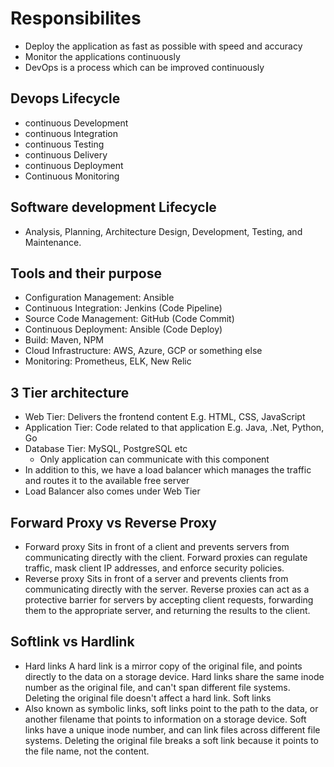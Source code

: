 # Responsibilites

- Deploy the application as fast as possible with speed and accuracy
- Monitor the applications continuously
- DevOps is a process which can be improved continuously

## Devops Lifecycle
- continuous Development
- continuous Integration
- continuous Testing
- continuous Delivery
- continuous Deployment
- Continuous Monitoring

## Software development Lifecycle
- Analysis, Planning, Architecture Design, Development, Testing, and Maintenance.

## Tools and their purpose

- Configuration Management: Ansible
- Continuous Integration: Jenkins (Code Pipeline)
- Source Code Management: GitHub (Code Commit)
- Continuous Deployment: Ansible (Code Deploy)
- Build: Maven, NPM
- Cloud Infrastructure: AWS, Azure, GCP or something else
- Monitoring: Prometheus, ELK, New Relic

## 3 Tier architecture

- Web Tier: Delivers the frontend content E.g. HTML, CSS, JavaScript
- Application Tier: Code related to that application E.g. Java, .Net, Python, Go
- Database Tier: MySQL, PostgreSQL etc
  - Only application can communicate with this component
- In addition to this, we have a load balancer which manages the traffic and routes it to the available free server
- Load Balancer also comes under Web Tier

## Forward Proxy vs Reverse Proxy

- Forward proxy
Sits in front of a client and prevents servers from communicating directly with the client. Forward proxies can regulate traffic, mask client IP addresses, and enforce security policies.
- Reverse proxy
Sits in front of a server and prevents clients from communicating directly with the server. Reverse proxies can act as a protective barrier for servers by accepting client requests, forwarding them to the appropriate server, and returning the results to the client. 

## Softlink vs Hardlink
- Hard links
A hard link is a mirror copy of the original file, and points directly to the data on a storage device. Hard links share the same inode number as the original file, and can't span different file systems. Deleting the original file doesn't affect a hard link. 
Soft links
- Also known as symbolic links, soft links point to the path to the data, or another filename that points to information on a storage device. Soft links have a unique inode number, and can link files across different file systems. Deleting the original file breaks a soft link because it points to the file name, not the content. 